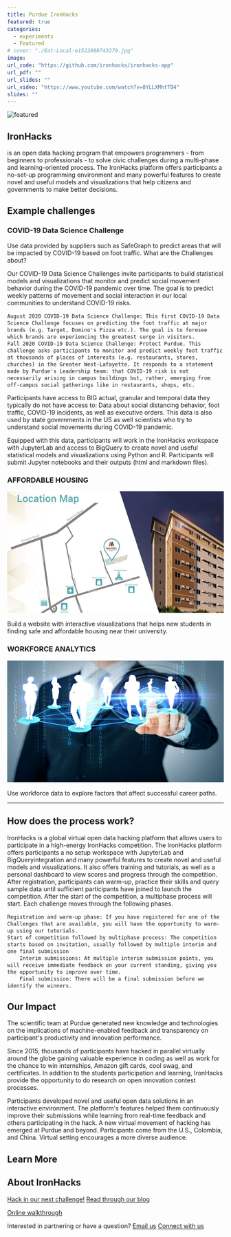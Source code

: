 ```yaml
---
title: Purdue IronHacks
featured: true
categories:
  - experiments
  - Featured
# cover: "./Eat-Local-e1522688743279.jpg"
image:
url_code: "https://github.com/ironhacks/ironhacks-app"
url_pdf: ""
url_slides: ""
url_video: "https://www.youtube.com/watch?v=8YLLXMhtTB4"
slides: ""
---
```

![featured](https://user-images.githubusercontent.com/74989091/114110737-34a2a700-98a6-11eb-8932-e84b84571cd0.png)

## IronHacks

 is an open data hacking program that empowers programmers - from beginners to professionals - to solve civic challenges during a multi-phase and learning-oriented process.  The IronHacks platform offers participants a no-set-up programming environment and many powerful features to create novel and useful models and visualizations that help citizens and governments to make better decisions.

## Example challenges

### COVID-19 Data Science Challenge

Use data provided by suppliers such as SafeGraph to predict areas that will be impacted by  COVID-19 based on foot traffic.
What are the Challenges about?

Our COVID-19 Data Science Challenges invite participants to build statistical models and visualizations that monitor and predict social movement behavior during the COVID-19 pandemic over time. The goal is to predict weekly patterns of movement and social interaction in our local communities to understand COVID-19 risks.

    August 2020 COVID-19 Data Science Challenge: This first COVID-19 Data Science Challenge focuses on predicting the foot traffic at major brands (e.g. Target, Domino's Pizza etc.). The goal is to foresee which brands are experiencing the greatest surge in visitors.
    Fall 2020 COVID-19 Data Science Challenge: Protect Purdue. This challenge asks participants to monitor and predict weekly foot traffic at thousands of places of interests (e.g. restaurants, stores, churches) in the Greater West-Lafayette. It responds to a statement made by Purdue's Leadership team: that COVID-19 risk is not necessarily arising in campus buildings but, rather, emerging from off-campus social gatherings like in restaurants, shops, etc.

Participants have access to BIG actual, granular and temporal data they typically do not have access to: Data about social distancing behavior, foot traffic, COVID-19 incidents, as well as executive orders. This data is also used by state governments in the US as well scientists who try to understand social movements during COVID-19 pandemic.

Equipped with this data, participants will work in the IronHacks workspace with JupyterLab and access to BigQuery to create novel and useful statistical models and visualizations using Python and R. Participants will submit Jupyter notebooks and their outputs (html and markdown files).


### AFFORDABLE HOUSING

![](./topics-housing.jpg)

Build a website with interactive visualizations that helps new students in finding safe and affordable housing near their university.

### WORKFORCE ANALYTICS

![](./14_1-2X1-e1522941729110.jpg)

Use workforce data to explore factors that affect successful career paths.

---

## How does the process work?

IronHacks is a global virtual open data hacking platform that allows users to participate in a high-energy IronHacks competition. The IronHacks platform offers participants a no setup workspace with JupyterLab and BigQueryintegration and many powerful features to create novel and useful models and visualizations. It also offers training and tutorials, as well as a personal dashboard to view scores and progress through the competition. After registration, participants can warm-up, practice their skills and query sample data until sufficient participants have joined to launch the competition. After the start of the competition, a multiphase process will start. Each challenge moves through the following phases.

    Registration and warm-up phase: If you have registered for one of the Challenges that are available, you will have the opportunity to warm-up using our tutorials.
    Start of competition followed by multiphase process: The competition starts based on invitation, usually followed by multiple interim and one final submission
        Interim submissions: At multiple interim submission points, you will receive immediate feedback on your current standing, giving you the opportunity to improve over time.
        Final submission: There will be a final submission before we identify the winners.

## Our Impact

The scientific team at Purdue generated new knowledge and technologies on the implications of machine-enabled feedback and transparency on participant's productivity and innovation performance.

Since 2015, thousands of participants have hacked in parallel virtually around the globe gaining valuable experience in coding as well as work for the chance to win internships, Amazon gift cards, cool swag, and certificates. In addition to the students participation and learning, IronHacks provide the opportunity to do research on open innovation contest processes.

Participants developed novel and useful open data solutions in an interactive environment. The platform's features helped them continuously improve their submissions while learning from real-time feedback and others participating in the hack. A new virtual movement of hacking has emerged at Purdue and beyond. Participants come from the U.S., Colombia, and China. Virtual setting encourages a more diverse audience.


## Learn More

## About IronHacks

[Hack in our next challenge!](https://www.ironhacks.com/)
[Read through our blog](https://blog.ironhacks.com/)

[Online walkthrough](https://www.youtube.com/watch?v=8YLLXMhtTB4)

Interested in partnering or have a question?
[Email us](mailto:sbrunswi@purdue.edu)
[Connect with us](https://www.facebook.com/OpenDigitalPurdue/)
